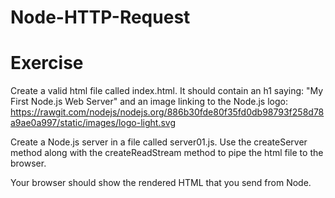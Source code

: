 # Node-HTTP-Request

# Exercise

Create a valid html file called index.html. It should contain an h1 saying: "My First Node.js Web Server" and an image linking to the Node.js logo: https://rawgit.com/nodejs/nodejs.org/886b30fde80f35fd0db98793f258d78a9ae0a997/static/images/logo-light.svg

Create a Node.js server in a file called server01.js. Use the createServer method along with the createReadStream method to pipe the html file to the browser.

Your browser should show the rendered HTML that you send from Node.
